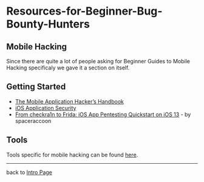 # Resources-for-Beginner-Bug-Bounty-Hunters

## Mobile Hacking
Since there are quite a lot of people asking for Beginner Guides to Mobile Hacking specificaly we gave it a section on itself.

## Getting Started
- [The Mobile Application Hacker’s Handbook](http://amzn.to/2cVOIrE)
- [iOS Application Security](http://amzn.to/2d9yo7m)
- [From checkra1n to Frida: iOS App Pentesting Quickstart on iOS 13](https://spaceraccoon.dev/from-checkra1n-to-frida-ios-app-pentesting-quickstart-on-ios-13) - by spaceraccoon

## Tools
Tools specific for mobile hacking can be found [here](/assets/tools.md#mobile-hacking).

---
back to [Intro Page](/README.md)